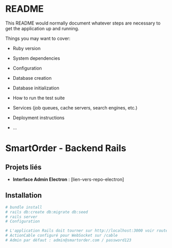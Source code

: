 # README

This README would normally document whatever steps are necessary to get the
application up and running.

Things you may want to cover:

* Ruby version

* System dependencies

* Configuration

* Database creation

* Database initialization

* How to run the test suite

* Services (job queues, cache servers, search engines, etc.)

* Deployment instructions

* ...
# SmartOrder - Backend Rails

## Projets liés
- **Interface Admin Electron** : [lien-vers-repo-electron]

## Installation
```bash
# bundle install
# rails db:create db:migrate db:seed
# rails server
# Configuration

# L'application Rails doit tourner sur http://localhost:3000 voir routes.rb
# ActionCable configuré pour WebSocket sur /cable
# Admin par défaut : admin@smartorder.com / password123
